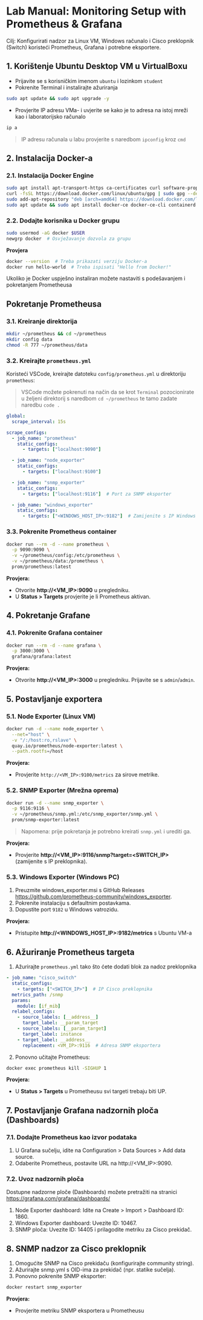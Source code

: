 # Lab Manual: Monitoring Setup with Prometheus & Grafana
Cilj: Konfigurirati nadzor za Linux VM, Windows računalo i Cisco preklopnik (Switch) koristeći Prometheus, Grafana i potrebne eksportere.

## 1. Korištenje Ubuntu Desktop VM u VirtualBoxu 
- Prijavite se s korisničkim imenom `ubuntu` i lozinkom `student`
- Pokrenite Terminal i instalirajte ažuriranja
```bash
sudo apt update && sudo apt upgrade -y
````
- Provjerite IP adresu VMa- i uvjerite se kako je to adresa na istoj mreži kao i laboratorijsko računalo
```bash
ip a
```
> IP adresu računala u labu provjerite s naredbom `ipconfig` kroz `cmd`

## 2. Instalacija Docker-a
### 2.1. Instalacija Docker Engine
```bash
sudo apt install apt-transport-https ca-certificates curl software-properties-common
curl -fsSL https://download.docker.com/linux/ubuntu/gpg | sudo gpg --dearmor -o /etc/apt/trusted.gpg.d/docker.gpg
sudo add-apt-repository "deb [arch=amd64] https://download.docker.com/linux/ubuntu $(lsb_release -cs) stable"
sudo apt update && sudo apt install docker-ce docker-ce-cli containerd.io
```

### 2.2. Dodajte korisnika u Docker grupu
```bash
sudo usermod -aG docker $USER
newgrp docker  # Osvježavanje dozvola za grupu
```

**Provjera**
```bash
docker --version  # Treba prikazati verziju Docker-a
docker run hello-world  # Treba ispisati "Hello from Docker!"
```

Ukoliko je Docker uspješno instaliran možete nastaviti s podešavanjem i pokretanjem Prometheusa

## Pokretanje Prometheusa
### 3.1. Kreiranje direktorija
```bash
mkdir ~/prometheus && cd ~/prometheus
mkdir config data
chmod -R 777 ~/prometheus/data
```

### 3.2. Kreirajte `prometheus.yml`
Koristeći VSCode, kreirajte datoteku `config/prometheus.yml` u direktoriju `prometheus`:
> VSCode možete pokrenuti na način da se krot `Terminal` pozocionirate u željeni direktorij s naredbom `cd ~/prometheus` te tamo zadate naredbu `code .`
```yaml
global:
  scrape_interval: 15s

scrape_configs:
  - job_name: "prometheus"
    static_configs:
      - targets: ["localhost:9090"]

  - job_name: "node_exporter"
    static_configs:
      - targets: ["localhost:9100"]

  - job_name: "snmp_exporter"
    static_configs:
      - targets: ["localhost:9116"]  # Port za SNMP eksporter

  - job_name: "windows_exporter"
    static_configs:
      - targets: ["<WINDOWS_HOST_IP>:9182"]  # Zamijenite s IP Windows računala
```

### 3.3. Pokrenite Prometheus container 
```bash
docker run --rm -d --name prometheus \
  -p 9090:9090 \
  -v ~/prometheus/config:/etc/prometheus \
  -v ~/prometheus/data:/prometheus \
  prom/prometheus:latest
```

**Provjera:**
- Otvorite **http://<VM_IP>:9090** u pregledniku.
- U **Status > Targets** provjerite je li Prometheus aktivan.


## 4. Pokretanje Grafane
### 4.1. Pokrenite Grafana container
```bash
docker run --rm -d --name grafana \
  -p 3000:3000 \
  grafana/grafana:latest
```

**Provjera:**
- Otvorite **http://<VM_IP>:3000** u pregledniku. Prijavite se s `admin`/`admin`.


## 5. Postavljanje exportera 
### 5.1. Node Exporter (Linux VM) 
```bash
docker run -d --name node_exporter \
  --net="host" \
  -v "/:/host:ro,rslave" \
  quay.io/prometheus/node-exporter:latest \
  --path.rootfs=/host
```

**Provjera:**
- Provjerite `http://<VM_IP>:9100/metrics` za sirove metrike.

### 5.2. SNMP Exporter (Mrežna oprema) 
```bash
docker run -d --name snmp_exporter \
  -p 9116:9116 \
  -v ~/prometheus/snmp.yml:/etc/snmp_exporter/snmp.yml \
  prom/snmp-exporter:latest
```
> Napomena: prije pokretanja je potrebno kreirati `snmp.yml` i urediti ga. 

**Provjera:**
- Provjerite **http://<VM_IP>:9116/snmp?target=<SWITCH_IP>** (zamijenite s IP preklopnika).

### 5.3. Windows Exporter (Windows PC) 
1. Preuzmite windows_exporter.msi s GitHub Releases https://github.com/prometheus-community/windows_exporter.
2. Pokrenite instalaciju s defaultnim postavkama.
3. Dopustite port `9182` u Windows vatrozidu.

**Provjera:**
- Pristupite **http://<WINDOWS_HOST_IP>:9182/metrics** s Ubuntu VM-a


## 6. Ažuriranje Prometheus targeta 
1. Ažurirajte `prometheus.yml` tako što ćete dodati blok za nadoz preklopnika
```yaml
- job_name: "cisco_switch"
  static_configs:
    - targets: ["<SWITCH_IP>"]  # IP Cisco preklopnika
  metrics_path: /snmp
  params:
    module: [if_mib]
  relabel_configs:
    - source_labels: [__address__]
      target_label: __param_target
    - source_labels: [__param_target]
      target_label: instance
    - target_label: __address__
      replacement: <VM_IP>:9116  # Adresa SNMP eksportera
```
2. Ponovno učitajte Prometheus:
```bash
docker exec prometheus kill -SIGHUP 1
```

**Provjera:**
- U **Status > Targets** u Prometheusu svi targeti trebaju biti UP.


## 7. Postavljanje Grafana nadzornih ploča (Dashboards) 
### 7.1. Dodajte Prometheus kao izvor podataka 
1. U Grafana sučelju, idite na Configuration > Data Sources > Add data source.
2. Odaberite Prometheus, postavite URL na http://<VM_IP>:9090.

### 7.2. Uvoz nadzornih ploča 
Dostupne nadzorne ploče (Dashboards) možete pretražiti na stranici https://grafana.com/grafana/dashboards/ 
1. Node Exporter dashboard:
Idite na Create > Import > Dashboard ID: 1860.
2. Windows Exporter dashboard:
Uvezite ID: 10467.
3. SNMP ploča:
Uvezite ID: 14405 i prilagodite metriku za Cisco prekidač.


## 8. SNMP nadzor za Cisco preklopnik
1. Omogućite SNMP na Cisco prekidaču (konfigurirajte community string).
2. Ažurirajte snmp.yml s OID-ima za prekidač (npr. statike sučelja).
3. Ponovno pokrenite SNMP eksporter:
```bash
docker restart snmp_exporter
```

**Provjera:**
- Provjerite metriku SNMP eksportera u Prometheusu

